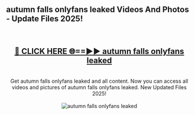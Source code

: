 <h2>autumn falls onlyfans leaked Videos And Photos - Update Files 2025!</h2>
<br>
<div align="center">
<h2><a href="https://top-ai-tools.click/QrbHav" rel="nofollow">🔴 CLICK HERE 🌐==►► autumn falls onlyfans leaked</a></h2>
<br>
Get autumn falls onlyfans leaked and all content. Now you can access all videos and pictures of autumn falls onlyfans leaked. New Updated Files 2025!
<br>
<br>
<a href="https://top-ai-tools.click/QrbHav" rel="nofollow" data-target="animated-image.originalLink"><img src="https://i.ibb.co.com/WyWwxjT/player-gif2.gif" alt="autumn falls onlyfans leaked" style="max-width: 100%; display: inline-block;" data-target="animated-image.originalImage"></a>
</div>
<br>